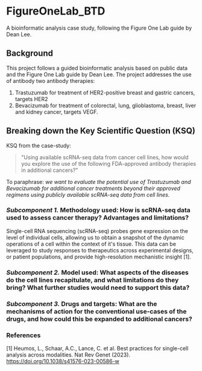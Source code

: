 # FigureOneLab_BTD
 A bioinformatic analysis case study, following the Figure One Lab guide by Dean Lee. 

## Background
This project follows a guided bioinformatic analysis based on public data and the Figure One Lab guide by Dean Lee. The project addresses the use of antibody two antibody therapies:
1. Trastuzumab for treatment of HER2-positive breast and gastric cancers, targets HER2
2. Bevacizumab for treatment of colorectal, lung, glioblastoma, breast, liver and kidney cancer, targets VEGF.

## Breaking down the Key Scientific Question (KSQ)
KSQ from the case-study: 
>"Using available scRNA-seq data from cancer cell lines, how would you explore the use of the following FDA-approved antibody therapies in additional cancers?" 

To paraphrase: _we want to evaluate the potential use of Trastuzumab and Bevacizumab for additional cancer treatments beyond their approved regimens using publicly available scRNA-seq data from cell lines._

### _Subcomponent 1._ Methodology used: How is scRNA-seq data used to assess cancer therapy? Advantages and limitations?
Single-cell RNA sequencing (scRNA-seq) probes gene expression on the level of individual cells, allowing us to obtain a snapshot of the dynamic operations of a cell within the context of it's tissue. This data can be leveraged to study responses to therapeutics across experimental designs, or patient populations, and provide high-resolution mechanistic insight [1]. 


### _Subcomponent 2._ Model used: What aspects of the diseases do the cell lines recapitulate, and what limitations do they bring? What further studies would need to support this data?

### _Subcomponent 3._ Drugs and targets: What are the mechanisms of action for the conventional use-cases of the drugs, and how could this be expanded to additional cancers?


### References
[1] Heumos, L., Schaar, A.C., Lance, C. et al. Best practices for single-cell analysis across modalities. Nat Rev Genet (2023). https://doi.org/10.1038/s41576-023-00586-w


